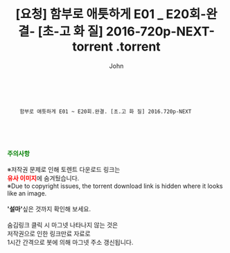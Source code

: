 ﻿---
layout: post
title:  "                   [요청] 함부로 애틋하게 E01 _ E20회-완결- [초-고 화 질] 2016-720p-NEXT-torrent                .torrent"
author: John
categories: [ 드라마 ]
tags: [  ]
image:  
description: "                   [요청] 함부로 애틋하게 E01 _ E20회-완결- [초-고 화 질] 2016-720p-NEXT-torrent                 torrent 정보 공유"
toc: true
toc_sticky: true
---

<br>

        함부로 애틋하게 E01 ~ E20회.완결. [초.고 화 질] 2016.720p-NEXT    
    
<br><br><br>
<p data-ke-size="size16"><b><span style="color: green;">주의사항</span></b><br /><br />※저작권 문제로 인해 토렌트 다운로드 링크는<br /><b><span style="color: red;">유사 이미지</span></b>에 숨겨뒀습니다.<br />※Due to copyright issues, the torrent download link is hidden where it looks like an image.<br /><br /><b>'설마'</b>싶은 것까지 확인해 보세요.<br /><br />숨김링크 클릭 시 마그넷 나타나지 않는 것은<br />저작권으로 인한 링크만료 자료로<br />1시간 간격으로 봇에 의해 마그넷 주소 갱신됩니다.</p>
